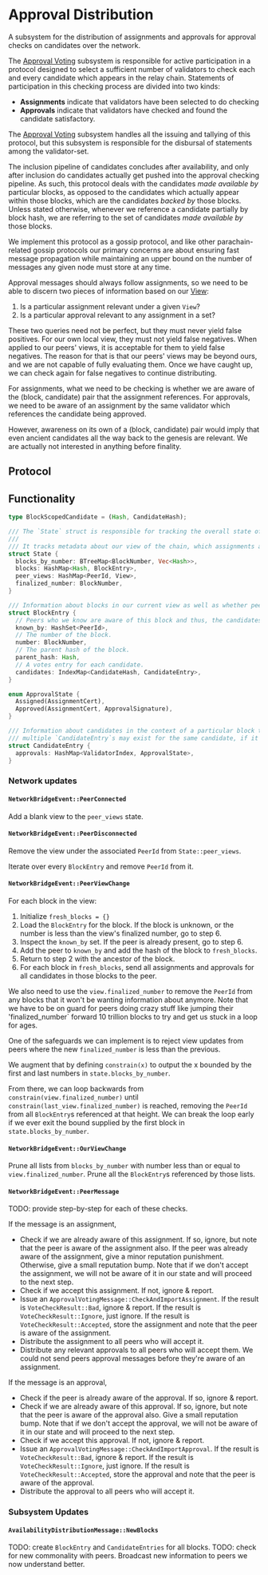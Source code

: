 # Approval Distribution

A subsystem for the distribution of assignments and approvals for approval checks on candidates over the network.

The [Approval Voting](approval-voting.md) subsystem is responsible for active participation in a protocol designed to select a sufficient number of validators to check each and every candidate which appears in the relay chain. Statements of participation in this checking process are divided into two kinds:
  - **Assignments** indicate that validators have been selected to do checking
  - **Approvals** indicate that validators have checked and found the candidate satisfactory.

The [Approval Voting](approval-voting.md) subsystem handles all the issuing and tallying of this protocol, but this subsystem is responsible for the disbursal of statements among the validator-set.

The inclusion pipeline of candidates concludes after availability, and only after inclusion do candidates actually get pushed into the approval checking pipeline. As such, this protocol deals with the candidates _made available by_ particular blocks, as opposed to the candidates which actually appear within those blocks, which are the candidates _backed by_ those blocks. Unless stated otherwise, whenever we reference a candidate partially by block hash, we are referring to the set of candidates _made available by_ those blocks.

We implement this protocol as a gossip protocol, and like other parachain-related gossip protocols our primary concerns are about ensuring fast message propagation while maintaining an upper bound on the number of messages any given node must store at any time.

Approval messages should always follow assignments, so we need to be able to discern two pieces of information based on our [View](../../types/network.md#universal-types):
  1. Is a particular assignment relevant under a given `View`?
  2. Is a particular approval relevant to any assignment in a set?

These two queries need not be perfect, but they must never yield false positives. For our own local view, they must not yield false negatives. When applied to our peers' views, it is acceptable for them to yield false negatives. The reason for that is that our peers' views may be beyond ours, and we are not capable of fully evaluating them. Once we have caught up, we can check again for false negatives to continue distributing.

For assignments, what we need to be checking is whether we are aware of the (block, candidate) pair that the assignment references. For approvals, we need to be aware of an assignment by the same validator which references the candidate being approved.

However, awareness on its own of a (block, candidate) pair would imply that even ancient candidates all the way back to the genesis are relevant. We are actually not interested in anything before finality. 


## Protocol

## Functionality

```rust
type BlockScopedCandidate = (Hash, CandidateHash);

/// The `State` struct is responsible for tracking the overall state of the subsystem.
///
/// It tracks metadata about our view of the chain, which assignments and approvals we have seen, and our peers' views.
struct State {
  blocks_by_number: BTreeMap<BlockNumber, Vec<Hash>>,
  blocks: HashMap<Hash, BlockEntry>,
  peer_views: HashMap<PeerId, View>,
  finalized_number: BlockNumber,
}

/// Information about blocks in our current view as well as whether peers know of them.
struct BlockEntry {
  // Peers who we know are aware of this block and thus, the candidates within it.
  known_by: HashSet<PeerId>,
  // The number of the block.
  number: BlockNumber,
  // The parent hash of the block.
  parent_hash: Hash,
  // A votes entry for each candidate.
  candidates: IndexMap<CandidateHash, CandidateEntry>,
}

enum ApprovalState {
  Assigned(AssignmentCert),
  Approved(AssignmentCert, ApprovalSignature),
}

/// Information about candidates in the context of a particular block they are included in. In other words,
/// multiple `CandidateEntry`s may exist for the same candidate, if it is included by multiple blocks - this is likely the case /// when there are forks.
struct CandidateEntry {
  approvals: HashMap<ValidatorIndex, ApprovalState>,
}
```

### Network updates

#### `NetworkBridgeEvent::PeerConnected`

Add a blank view to the `peer_views` state.

#### `NetworkBridgeEvent::PeerDisconnected`

Remove the view under the associated `PeerId` from `State::peer_views`.

Iterate over every `BlockEntry` and remove `PeerId` from it.

#### `NetworkBridgeEvent::PeerViewChange`

For each block in the view:
  1. Initialize `fresh_blocks = {}`
  2. Load the `BlockEntry` for the block. If the block is unknown, or the number is less than the view's finalized number, go to step 6.
  3. Inspect the `known_by` set. If the peer is already present, go to step 6.
  4. Add the peer to `known_by` and add the hash of the block to `fresh_blocks`.
  5. Return to step 2 with the ancestor of the block.
  6. For each block in `fresh_blocks`, send all assignments and approvals for all candidates in those blocks to the peer.

We also need to use the `view.finalized_number` to remove the `PeerId` from any blocks that it won't be wanting information about anymore. Note that we have to be on guard for peers doing crazy stuff like jumping their 'finalized_number` forward 10 trillion blocks to try and get us stuck in a loop for ages.

One of the safeguards we can implement is to reject view updates from peers where the new `finalized_number` is less than the previous. 

We augment that by defining `constrain(x)` to output the x bounded by the first and last numbers in `state.blocks_by_number`.

From there, we can loop backwards from `constrain(view.finalized_number)` until `constrain(last_view.finalized_number)` is reached, removing the `PeerId` from all `BlockEntry`s referenced at that height. We can break the loop early if we ever exit the bound supplied by the first block in `state.blocks_by_number`. 

#### `NetworkBridgeEvent::OurViewChange`

Prune all lists from `blocks_by_number` with number less than or equal to `view.finalized_number`. Prune all the `BlockEntry`s referenced by those lists.

#### `NetworkBridgeEvent::PeerMessage`

TODO: provide step-by-step for each of these checks.

If the message is an assignment,
  * Check if we are already aware of this assignment. If so, ignore, but note that the peer is aware of the assignment also. If the peer was already aware of the assignment, give a minor reputation punishment. Otherwise, give a small reputation bump. Note that if we don't accept the assignment, we will not be aware of it in our state and will proceed to the next step.
  * Check if we accept this assignment. If not, ignore & report.
  * Issue an `ApprovalVotingMessage::CheckAndImportAssignment`. If the result is `VoteCheckResult::Bad`, ignore & report. If the result is `VoteCheckResult::Ignore`, just ignore. If the result is `VoteCheckResult::Accepted`, store the assignment and note that the peer is aware of the assignment.
  * Distribute the assignment to all peers who will accept it.
  * Distribute any relevant approvals to all peers who will accept them. We could not send peers approval messages before they're aware of an assignment.

If the message is an approval,
  * Check if the peer is already aware of the approval. If so, ignore & report.
  * Check if we are already aware of this approval. If so, ignore, but note that the peer is aware of the approval also. Give a small reputation bump. Note that if we don't accept the approval, we will not be aware of it in our state and will proceed to the next step.
  * Check if we accept this approval. If not, ignore & report.
  * Issue an `ApprovalVotingMessage::CheckAndImportApproval`. If the result is `VoteCheckResult::Bad`, ignore & report. If the result is `VoteCheckResult::Ignore`, just ignore. If the result is `VoteCheckResult::Accepted`, store the approval and note that the peer is aware of the approval.
  * Distribute the approval to all peers who will accept it.

### Subsystem Updates

#### `AvailabilityDistributionMessage::NewBlocks`

TODO: create `BlockEntry` and `CandidateEntries` for all blocks.
TODO: check for new commonality with peers. Broadcast new information to peers we now understand better.
